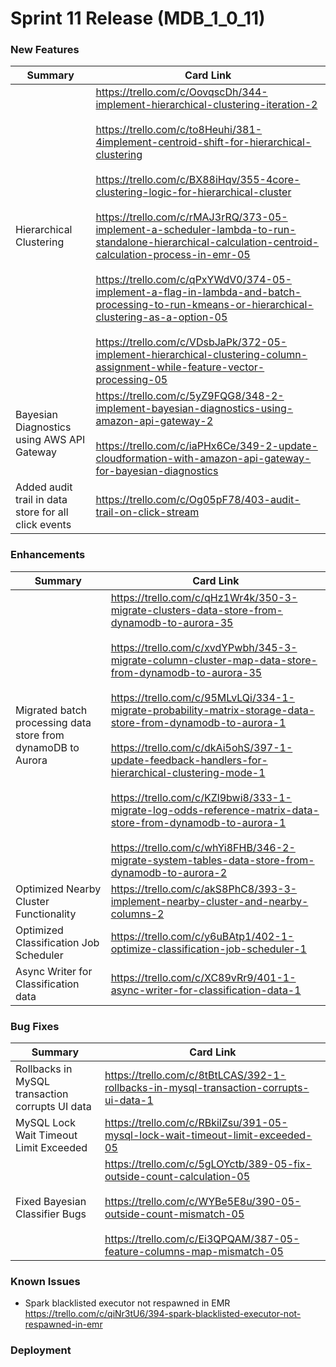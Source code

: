 # Sprint 11 Release (MDB_1_0_11)

### New Features
| Summary| Card Link |
| ------------| --------- |
|Hierarchical Clustering |https://trello.com/c/OovqscDh/344-implement-hierarchical-clustering-iteration-2 <br><br>https://trello.com/c/to8Heuhi/381-4implement-centroid-shift-for-hierarchical-clustering<br><br>https://trello.com/c/BX88iHqv/355-4core-clustering-logic-for-hierarchical-cluster<br><br>https://trello.com/c/rMAJ3rRQ/373-05-implement-a-scheduler-lambda-to-run-standalone-hierarchical-calculation-centroid-calculation-process-in-emr-05<br><br>https://trello.com/c/qPxYWdV0/374-05-implement-a-flag-in-lambda-and-batch-processing-to-run-kmeans-or-hierarchical-clustering-as-a-option-05<br><br>https://trello.com/c/VDsbJaPk/372-05-implement-hierarchical-clustering-column-assignment-while-feature-vector-processing-05|
|Bayesian Diagnostics using AWS API Gateway|https://trello.com/c/5yZ9FQG8/348-2-implement-bayesian-diagnostics-using-amazon-api-gateway-2<br><br>https://trello.com/c/iaPHx6Ce/349-2-update-cloudformation-with-amazon-api-gateway-for-bayesian-diagnostics|
|Added audit trail in data store for all click events|https://trello.com/c/Og05pF78/403-audit-trail-on-click-stream|


### Enhancements

| Summary| Card Link |
| ------------| --------- |
|Migrated batch processing data store from dynamoDB to Aurora |https://trello.com/c/qHz1Wr4k/350-3-migrate-clusters-data-store-from-dynamodb-to-aurora-35<br><br>https://trello.com/c/xvdYPwbh/345-3-migrate-column-cluster-map-data-store-from-dynamodb-to-aurora-35<br><br>https://trello.com/c/95MLvLQi/334-1-migrate-probability-matrix-storage-data-store-from-dynamodb-to-aurora-1<br><br>https://trello.com/c/dkAi5ohS/397-1-update-feedback-handlers-for-hierarchical-clustering-mode-1<br><br>https://trello.com/c/KZl9bwi8/333-1-migrate-log-odds-reference-matrix-data-store-from-dynamodb-to-aurora-1<br><br>https://trello.com/c/whYi8FHB/346-2-migrate-system-tables-data-store-from-dynamodb-to-aurora-2|
|Optimized Nearby Cluster Functionality|https://trello.com/c/akS8PhC8/393-3-implement-nearby-cluster-and-nearby-columns-2|
|Optimized Classification Job Scheduler|https://trello.com/c/y6uBAtp1/402-1-optimize-classification-job-scheduler-1|
|Async Writer for Classification data|https://trello.com/c/XC89vRr9/401-1-async-writer-for-classification-data-1|

### Bug Fixes
| Summary| Card Link |
| ------------| --------- |
|Rollbacks in MySQL transaction corrupts UI data|https://trello.com/c/8tBtLCAS/392-1-rollbacks-in-mysql-transaction-corrupts-ui-data-1|
|MySQL Lock Wait Timeout Limit Exceeded|https://trello.com/c/RBkilZsu/391-05-mysql-lock-wait-timeout-limit-exceeded-05|
|Fixed Bayesian Classifier Bugs|https://trello.com/c/5gLOYctb/389-05-fix-outside-count-calculation-05<br><br>https://trello.com/c/WYBe5E8u/390-05-outside-count-mismatch-05<br><br>https://trello.com/c/Ei3QPQAM/387-05-feature-columns-map-mismatch-05|

### Known Issues
* Spark blacklisted executor not respawned in EMR<br>https://trello.com/c/qiNr3tU6/394-spark-blacklisted-executor-not-respawned-in-emr

### Deployment
